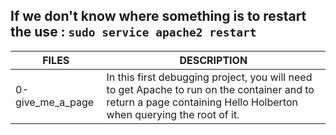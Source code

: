 ## If we don't know where something is to restart the use : `sudo service apache2 restart`
| FILES  | DESCRIPTION |
| ------------- | ------------- |
| 0-give_me_a_page | In this first debugging project, you will need to get Apache to run on the container and to return a page containing Hello Holberton when querying the root of it. |